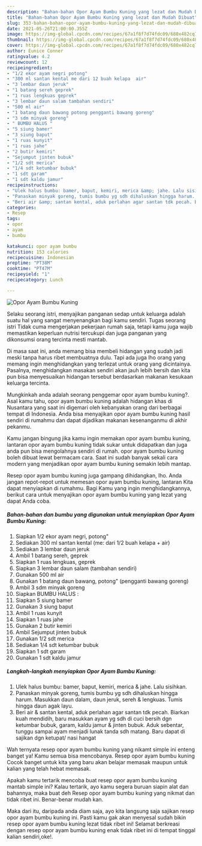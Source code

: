 ```yaml
---
description: "Bahan-bahan Opor Ayam Bumbu Kuning yang lezat dan Mudah Dibuat"
title: "Bahan-bahan Opor Ayam Bumbu Kuning yang lezat dan Mudah Dibuat"
slug: 353-bahan-bahan-opor-ayam-bumbu-kuning-yang-lezat-dan-mudah-dibuat
date: 2021-05-26T21:00:00.355Z
image: https://img-global.cpcdn.com/recipes/67a1f8f7d74fdc09/680x482cq70/opor-ayam-bumbu-kuning-foto-resep-utama.jpg
thumbnail: https://img-global.cpcdn.com/recipes/67a1f8f7d74fdc09/680x482cq70/opor-ayam-bumbu-kuning-foto-resep-utama.jpg
cover: https://img-global.cpcdn.com/recipes/67a1f8f7d74fdc09/680x482cq70/opor-ayam-bumbu-kuning-foto-resep-utama.jpg
author: Eunice Conner
ratingvalue: 4.2
reviewcount: 12
recipeingredient:
- "1/2 ekor ayam negri potong"
- "300 ml santan kental me dari 12 buah kelapa  air"
- "3 lembar daun jeruk"
- "1 batang sereh geprek"
- "1 ruas lengkuas geprek"
- "3 lembar daun salam tambahan sendiri"
- "500 ml air"
- "1 batang daun bawang potong pengganti bawang goreng"
- "3 sdm minyak goreng"
- " BUMBU HALUS "
- "5 siung bamer"
- "3 siung baput"
- "1 ruas kunyit"
- "1 ruas jahe"
- "2 butir kemiri"
- "Sejumput jinten bubuk"
- "1/2 sdt merica"
- "1/4 sdt ketumbar bubuk"
- "1 sdt garam"
- "1 sdt kaldu jamur"
recipeinstructions:
- "Ulek halus bumbu: bamer, baput, kemiri, merica &amp; jahe. Lalu sisihkan."
- "Panaskan minyak goreng, tumis bumbu yg sdh dihaluskan hingga harum. Masukkan daun dalam, daun jeruk, sereh &amp; lengkuas. Tumis hingga daun agak layu."
- "Beri air &amp; santan kental, aduk perlahan agar santan tdk pecah. Biarkan kuah mendidih, baru masukkan ayam yg sdh di cuci bersih dgn ketumbar bubuk, garam, kaldu jamur &amp; jinten bubuk. Aduk sebentar, tunggu sampai ayam menjadi lunak tanda sdh matang. Baru dapat di sajikan dgn ketupat/ nasi hangat"
categories:
- Resep
tags:
- opor
- ayam
- bumbu

katakunci: opor ayam bumbu 
nutrition: 153 calories
recipecuisine: Indonesian
preptime: "PT38M"
cooktime: "PT47M"
recipeyield: "1"
recipecategory: Lunch

---
```



![Opor Ayam Bumbu Kuning](https://img-global.cpcdn.com/recipes/67a1f8f7d74fdc09/680x482cq70/opor-ayam-bumbu-kuning-foto-resep-utama.jpg)

Selaku seorang istri, menyajikan panganan sedap untuk keluarga adalah suatu hal yang sangat menyenangkan bagi kamu sendiri. Tugas seorang istri Tidak cuma mengerjakan pekerjaan rumah saja, tetapi kamu juga wajib memastikan keperluan nutrisi tercukupi dan juga panganan yang dikonsumsi orang tercinta mesti mantab.

Di masa  saat ini, anda memang bisa membeli hidangan yang sudah jadi meski tanpa harus ribet membuatnya dulu. Tapi ada juga lho orang yang memang ingin menghidangkan yang terlezat untuk orang yang dicintainya. Pasalnya, menghidangkan masakan sendiri akan jauh lebih bersih dan kita pun bisa menyesuaikan hidangan tersebut berdasarkan makanan kesukaan keluarga tercinta. 



Mungkinkah anda adalah seorang penggemar opor ayam bumbu kuning?. Asal kamu tahu, opor ayam bumbu kuning adalah hidangan khas di Nusantara yang saat ini digemari oleh kebanyakan orang dari berbagai tempat di Indonesia. Anda bisa menyajikan opor ayam bumbu kuning hasil sendiri di rumahmu dan dapat dijadikan makanan kesenanganmu di akhir pekanmu.

Kamu jangan bingung jika kamu ingin memakan opor ayam bumbu kuning, lantaran opor ayam bumbu kuning tidak sukar untuk didapatkan dan juga anda pun bisa mengolahnya sendiri di rumah. opor ayam bumbu kuning boleh dibuat lewat bermacam cara. Saat ini sudah banyak sekali cara modern yang menjadikan opor ayam bumbu kuning semakin lebih mantap.

Resep opor ayam bumbu kuning juga gampang dihidangkan, lho. Anda jangan repot-repot untuk memesan opor ayam bumbu kuning, lantaran Kita dapat menyiapkan di rumahmu. Bagi Kamu yang ingin menghidangkannya, berikut cara untuk menyajikan opor ayam bumbu kuning yang lezat yang dapat Anda coba.

<!--inarticleads1-->

##### Bahan-bahan dan bumbu yang digunakan untuk menyiapkan Opor Ayam Bumbu Kuning:

1. Siapkan 1/2 ekor ayam negri, potong&#34;
1. Sediakan 300 ml santan kental (me: dari 1/2 buah kelapa + air)
1. Sediakan 3 lembar daun jeruk
1. Ambil 1 batang sereh, geprek
1. Siapkan 1 ruas lengkuas, geprek
1. Siapkan 3 lembar daun salam (tambahan sendiri)
1. Gunakan 500 ml air
1. Gunakan 1 batang daun bawang, potong&#34; (pengganti bawang goreng)
1. Ambil 3 sdm minyak goreng
1. Siapkan  BUMBU HALUS :
1. Siapkan 5 siung bamer
1. Gunakan 3 siung baput
1. Ambil 1 ruas kunyit
1. Siapkan 1 ruas jahe
1. Gunakan 2 butir kemiri
1. Ambil Sejumput jinten bubuk
1. Gunakan 1/2 sdt merica
1. Sediakan 1/4 sdt ketumbar bubuk
1. Siapkan 1 sdt garam
1. Gunakan 1 sdt kaldu jamur




<!--inarticleads2-->

##### Langkah-langkah menyiapkan Opor Ayam Bumbu Kuning:

1. Ulek halus bumbu: bamer, baput, kemiri, merica &amp; jahe. Lalu sisihkan.
1. Panaskan minyak goreng, tumis bumbu yg sdh dihaluskan hingga harum. Masukkan daun dalam, daun jeruk, sereh &amp; lengkuas. Tumis hingga daun agak layu.
1. Beri air &amp; santan kental, aduk perlahan agar santan tdk pecah. Biarkan kuah mendidih, baru masukkan ayam yg sdh di cuci bersih dgn ketumbar bubuk, garam, kaldu jamur &amp; jinten bubuk. Aduk sebentar, tunggu sampai ayam menjadi lunak tanda sdh matang. Baru dapat di sajikan dgn ketupat/ nasi hangat




Wah ternyata resep opor ayam bumbu kuning yang nikamt simple ini enteng banget ya! Kamu semua bisa mencobanya. Resep opor ayam bumbu kuning Cocok banget untuk kita yang baru akan belajar memasak maupun untuk kalian yang telah hebat memasak.

Apakah kamu tertarik mencoba buat resep opor ayam bumbu kuning mantab simple ini? Kalau tertarik, ayo kamu segera buruan siapin alat dan bahannya, maka buat deh Resep opor ayam bumbu kuning yang nikmat dan tidak ribet ini. Benar-benar mudah kan. 

Maka dari itu, daripada anda diam saja, ayo kita langsung saja sajikan resep opor ayam bumbu kuning ini. Pasti kamu gak akan menyesal sudah bikin resep opor ayam bumbu kuning lezat tidak ribet ini! Selamat berkreasi dengan resep opor ayam bumbu kuning enak tidak ribet ini di tempat tinggal kalian sendiri,oke!.

